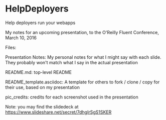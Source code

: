 # HelpDeployers
Help deployers run your webapps

My notes for an upcoming presentation, to the O'Reilly Fluent Conference, March 10, 2016

Files: 

Presentation Notes: My personal notes for what I might say with each slide. They probably won't match what I say in the actual presentation

README.md: top-level README

README_template.asciidoc: A template for others to fork / clone / copy for their use, based on my presentation

pic_credits: credits for each screenshot used in the presentation

Note: you may find the slidedeck at https://www.slideshare.net/secret/7dhgIrSgS1SKER
